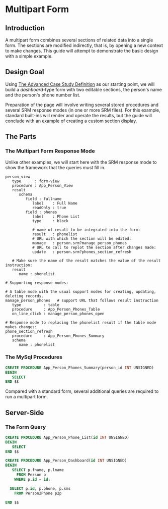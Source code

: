 # Multipart Form

## Introduction

A multipart form combines several sections of related data into a
single form.  The sections are modified indirectly, that is, by
opening a new context to make changes.  This guide will attempt to
demonstrate the basic design with a simple example.

## Design Goal

Using [The Advanced Case Study Definition](AdvancedCaseStudyDef.md) as our
starting point, we will build a _dashboard_-type form with two editable
sections, the person's name and the person's phone number list.

Preparation of the page will involve writing several stored procedures
and several SRM response modes (in one or more SRM files).  For this
example, standard built-ins will render and operate the results, but
the guide will conclude with an example of creating a custom section
display.  

## The Parts

### The Multipart Form Response Mode

Unlike other examples, we will start here with the SRM response mode
to show the framework that the queries must fill in.

~~~srm
person_view
   type      : form-view
   procedure : App_Person_View
   result
      schema
         field : fullname
            label    : Full Name
            readOnly : true
         field : phones
            label    : Phone List
            type     : block
            
            # name of result to be integrated into the form:
            result   : phonelist
            # URL with which the section will be edited:
            manage   : person.srm?manage_person_phones
            # URL to call to replot the section after changes made:
            update   : person.srm?phones_section_refresh
            
   # Make sure the name of the result matches the value of the result instruction:
   result
      name : phonelist

# Supporting response modes:

# A table mode with the usual support modes for creating, updating, deleting records.
manage_person_phones   # support URL that follows result instruction
   type          : table
   procedure     : App_Person_Phones_Table
   on_line_click : manage_person_phones_open

# Response mode to replacing the phonelist result if the table mode makes changes:
phone_section_refresh
   procedure     : App_Person_Phones_Summary
   schema
      name : phonelist
~~~

### The MySql Procedures

~~~sql
CREATE PROCEDURE App_Person_Phones_Summary(person_id INT UNSIGNED)
BEGIN
   SELECT 
END $$
~~~



Compared with a standard form, several additional queries are required
to run a multipart form.  
## Server-Side

### The Form Query

~~~sql
CREATE PROCEDURE App_Person_Phone_List(id INT UNSIGNED)
BEGIN
   SELECT 
END $$

CREATE PROCEDURE App_Person_Dashboard(id INT UNSIGNED)
BEGIN
   SELECT p.fname, p.lname
     FROM Person p
    WHERE p.id = id;

  SELECT p.id, p.phone, p.sms
    FROM Person2Phone p2p
     
END $$
~~~
